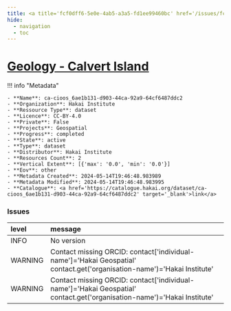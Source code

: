 ```yaml
---
title: <a title='fcf0dff6-5e0e-4ab5-a3a5-fd1ee99460bc' href='/issues/fcf0dff6-5e0e-4ab5-a3a5-fd1ee99460bc/' target='_blank'>Geology - Calvert Island</a>
hide:
  - navigation
  - toc
---
```


# <a title='fcf0dff6-5e0e-4ab5-a3a5-fd1ee99460bc' href='/issues/fcf0dff6-5e0e-4ab5-a3a5-fd1ee99460bc/' target='_blank'>Geology - Calvert Island</a>

<div id='map'></div>

!!! info "Metadata"
    
    - **Name**: ca-cioos_6ae1b131-d903-44ca-92a9-64cf6487ddc2 
    - **Organization**: Hakai Institute 
    - **Ressource Type**: dataset 
    - **Licence**: CC-BY-4.0 
    - **Private**: False 
    - **Projects**: Geospatial 
    - **Progress**: completed 
    - **State**: active 
    - **Type**: dataset 
    - **Distributor**: Hakai Institute 
    - **Resources Count**: 2 
    - **Vertical Extent**: [{'max': '0.0', 'min': '0.0'}] 
    - **Eov**: other 
    - **Metadata Created**: 2024-05-14T19:46:48.983989 
    - **Metadata Modified**: 2024-05-14T19:46:48.983995 
    - **Catalogue**: <a href='https://catalogue.hakai.org/dataset/ca-cioos_6ae1b131-d903-44ca-92a9-64cf6487ddc2' target='_blank'>link</a> 

### Issues

| level   | message                                                                                                                 |
|:--------|:------------------------------------------------------------------------------------------------------------------------|
| INFO    | No version                                                                                                              |
| WARNING | Contact missing ORCID: contact['individual-name']='Hakai Geospatial' contact.get('organisation-name')='Hakai Institute' |
| WARNING | Contact missing ORCID: contact['individual-name']='Hakai Geospatial' contact.get('organisation-name')='Hakai Institute' |

<script>
   document.addEventListener("DOMContentLoaded", function() {
    var map = L.map('map').setView([51.505, -125.09], 5);
    L.tileLayer('https://tile.openstreetmap.org/{z}/{x}/{y}.png', {
        maxZoom: 19,
        attribution: '&copy; <a href="http://www.openstreetmap.org/copyright">OpenStreetMap</a>'
    }).addTo(map);
    var geojsonFeature = {
        "type": "Feature",
        "properties": {
            "name" : "<a title='fcf0dff6-5e0e-4ab5-a3a5-fd1ee99460bc' href='/issues/fcf0dff6-5e0e-4ab5-a3a5-fd1ee99460bc/' target='_blank'>Geology - Calvert Island</a>"
        },
        "geometry": {'type': 'Polygon', 'coordinates': [[[-128.2489013671875, 51.402632657661314], [-127.8204345703125, 51.402632657661314], [-127.8204345703125, 51.7644403180351], [-128.2489013671875, 51.7644403180351], [-128.2489013671875, 51.402632657661314]]]}
    }
    L.geoJSON(geojsonFeature).addTo(map);
   })
</script>